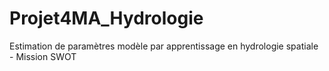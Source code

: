 # Projet4MA_Hydrologie
Estimation de paramètres modèle par apprentissage en hydrologie spatiale - Mission SWOT 
